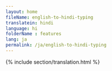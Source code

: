 ```yaml
--- 
layout: home 
fileName: english-to-hindi-typing
translatein: hindi
language: hi
folderName : features
lang: ja
permalink: /ja/english-to-hindi-typing
---
```

{% include section/translation.html %}